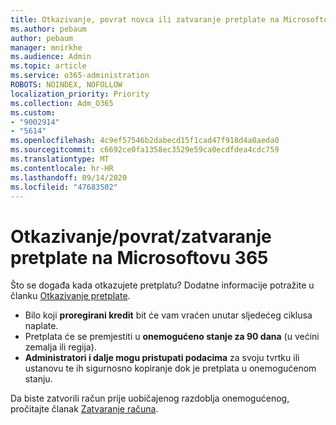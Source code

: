 ```yaml
---
title: Otkazivanje, povrat novca ili zatvaranje pretplate na Microsoftovu 365
ms.author: pebaum
author: pebaum
manager: mnirkhe
ms.audience: Admin
ms.topic: article
ms.service: o365-administration
ROBOTS: NOINDEX, NOFOLLOW
localization_priority: Priority
ms.collection: Adm_O365
ms.custom:
- "9002914"
- "5614"
ms.openlocfilehash: 4c9ef57546b2dabecd15f1cad47f918d4a0aeda0
ms.sourcegitcommit: c6692ce0fa1358ec3529e59ca0ecdfdea4cdc759
ms.translationtype: MT
ms.contentlocale: hr-HR
ms.lasthandoff: 09/14/2020
ms.locfileid: "47683502"
---
```

# <a name="cancelrefundclose-your-microsoft-365-subscription"></a>Otkazivanje/povrat/zatvaranje pretplate na Microsoftovu 365

Što se događa kada otkazujete pretplatu? Dodatne informacije potražite u članku [Otkazivanje pretplate](https://docs.microsoft.com/microsoft-365/commerce/subscriptions/cancel-your-subscription?view=o365-worldwide).

- Bilo koji **proregirani kredit** bit će vam vraćen unutar sljedećeg ciklusa naplate.
- Pretplata će se premjestiti u **onemogućeno stanje za 90 dana** (u većini zemalja ili regija).
- **Administratori i dalje mogu pristupati podacima** za svoju tvrtku ili ustanovu te ih sigurnosno kopiranje dok je pretplata u onemogućenom stanju.

Da biste zatvorili račun prije uobičajenog razdoblja onemogućenog, pročitajte članak [Zatvaranje računa](https://docs.microsoft.com/microsoft-365/commerce/close-your-account?view=o365-worldwide).
